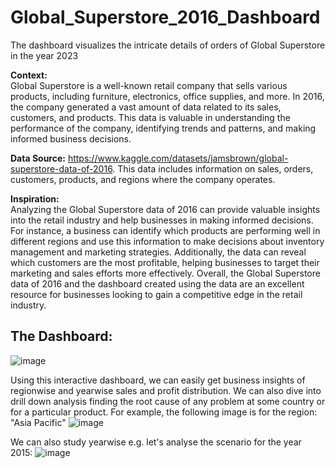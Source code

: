 # Global_Superstore_2016_Dashboard
The dashboard visualizes the intricate details of orders of Global Superstore in the year 2023

**Context:**
<br>
Global Superstore is a well-known retail company that sells various products, including furniture, electronics, office supplies, and more. In 2016, the company generated a vast amount of data related to its sales, customers, and products. This data is valuable in understanding the performance of the company, identifying trends and patterns, and making informed business decisions.

**Data Source:**
https://www.kaggle.com/datasets/jamsbrown/global-superstore-data-of-2016. This data includes information on sales, orders, customers, products, and regions where the company operates.

**Inspiration:** <br>
Analyzing the Global Superstore data of 2016 can provide valuable insights into the retail industry and help businesses in making informed decisions. For instance, a business can identify which products are performing well in different regions and use this information to make decisions about inventory management and marketing strategies. Additionally, the data can reveal which customers are the most profitable, helping businesses to target their marketing and sales efforts more effectively. Overall, the Global Superstore data of 2016 and the dashboard created using the data are an excellent resource for businesses looking to gain a competitive edge in the retail industry.

## The Dashboard:
![image](https://github.com/user-attachments/assets/9dd886db-f6d2-4d84-ab13-9eb8ff846901)

Using this interactive dashboard, we can easily get business insights of regionwise and yearwise sales and profit distribution. We can also dive into drill down analysis finding the root cause of any problem at some country or for a particular product.
For example, the following image is for the region: "Asia Pacific"
![image](https://github.com/user-attachments/assets/578f3697-c0b3-4045-b1b5-ffe608c67039)

We can also study yearwise e.g. let's analyse the scenario for the year 2015:
![image](https://github.com/user-attachments/assets/13a1b364-a7be-4fe5-9b88-f1c24aa3c639)




